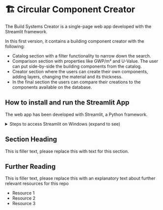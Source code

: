 # 🏗️ Circular Component Creator

The Build Systems Creator is a single-page web app developed with the Streamlit framework.

In this first version, it contains a building component creator with the following:
* Catalog section with a filter functionality to narrow down the search.
* Comparison section with properties like GWP/m² and U-Value. The user can put side-by-side the building components from the catalog.
* Creator section where the users can create their own components, adding layers, changing the material and its thickness.
* In the final section the users can compare their creations to the components available on the database.


## How to install and run the Streamlit App

The web app has been developed with Streamlit, a Python framework.
<details>
  <summary>Steps to access Streamlit on Windows (expand to see)</summary>
  
  * Install Git <kbd>https://git-scm.com/download/win</kbd>
  * Install Python <kbd>https://www.python.org/downloads/</kbd>
  * Install pip to manage python packages <kbd>https://pypi.org/project/pip/</kbd>
  * Open Command Prompt
  * Install pipenv to manage virtual environments `pip install pipenv`
  * Navigate to your "repos" folder with the command prompt using `cd`
    * To create a new folder use `mkdir`
    * To navigate back use `cd ..`
    * To see all the content in a directory use `dir`
  * Clone this repository `git clone https://github.com/BuildsystemsX/build-creator.git`
  * Navigate to repository `cd build-creator`
  * Create a virtual environment `pipenv install`
  * Activate the virtual environment `pipenv shell`
  * Install dependencies `pipenv install -r requirements.txt`
  * Test Streamlit `streamlit hello`
  * Run Streamlit app `streamlit run Overview.py`
    * Maybe the file name will change, but it is the Python file in the root folder
   
  To access the app again after installation:
  * Navigate to the cloned repository using the Command Prompt
  * Access the virtual environment `pipenv shell`
  * Run Streamlit app `streamlit run Overview.py`
  </details>
  

## Section Heading

This is filler text, please replace this with text for this section.

## Further Reading

This is filler text, please replace this with an explanatory text about further relevant resources for this repo
- Resource 1
- Resource 2
- Resource 3
